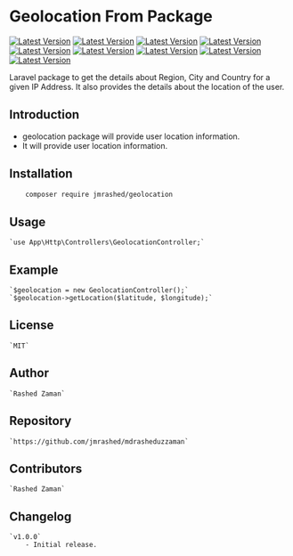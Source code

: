 
# Geolocation From Package
[![Latest Version](https://img.shields.io/github/forks/jmrashed/mdrasheduzzaman.svg?style=flat-square)](https://github.com)
[![Latest Version](https://img.shields.io/github/stars/jmrashed/mdrasheduzzaman.svg?style=flat-square)](https://github.com)
[![Latest Version](https://img.shields.io/github/license/jmrashed/mdrasheduzzaman.svg?style=flat-square)](https://github.com)
[![Latest Version](https://img.shields.io/github/issues/jmrashed/mdrasheduzzaman.svg?style=flat-square)](https://github.com)
[![Latest Version](https://img.shields.io/github/commits-since/jmrashed/mdrasheduzzaman/master.svg?style=flat-square)](https://github.com)
[![Latest Version](https://img.shields.io/github/commits-since/jmrashed/mdrasheduzzaman/master.svg?style=flat-square)](https://github.com)
[![Latest Version](https://img.shields.io/github/commits-since/jmrashed/mdrasheduzzaman/master.svg?style=flat-square)](https://github.com)
[![Latest Version](https://img.shields.io/github/commits-since/jmrashed/mdrasheduzzaman/master.svg?style=flat-square)](https://github.com)
[![Latest Version](https://img.shields.io/github/commits-since/jmrashed/mdrasheduzzaman/master.svg?style=flat-square)](https://github.com)


Laravel package to get the details about Region, City and Country for a given IP Address. It also provides the details about the location of the user.


## Introduction
-  geolocation package will provide user location information.
-  It will provide user location information.


## Installation
```bash  
    composer require jmrashed/geolocation
```


## Usage
    `use App\Http\Controllers\GeolocationController;`


## Example
    `$geolocation = new GeolocationController();`
    `$geolocation->getLocation($latitude, $longitude);`


## License
    `MIT`


## Author
    `Rashed Zaman`


## Repository
    `https://github.com/jmrashed/mdrasheduzzaman`


## Contributors
    `Rashed Zaman`


## Changelog
    `v1.0.0`
        - Initial release.


